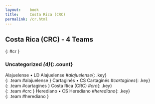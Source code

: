 ```yaml
---
layout:    book
title:     Costa Rica (CRC)
permalink: /cr.html
---
```


## Costa Rica (CRC) - 4 Teams
{: #cr }





### Uncategorized _(4)_{:.count}

Alajuelense • LD Alajuelense  _#alajuelense_{: .key} <br>
{: .team #alajuelense }
Cartaginés • CS Cartaginés  _#cartagines_{: .key} <br>
{: .team #cartagines }
Costa Rica  (CRC) _#crc_{: .key} <br>
{: .team #crc }
Herediano • CS Herediano  _#herediano_{: .key} <br>
{: .team #herediano }


 
